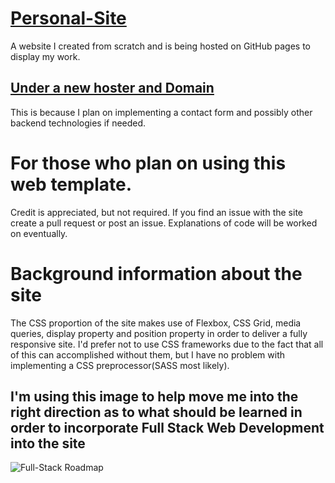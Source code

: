 # [Personal-Site](https://jhhwebsite.netlify.com)
 A website I created from scratch and is being hosted on GitHub pages to display my work.

## [Under a new hoster and Domain](https://jhhwebsite.netlify.com)
This is because I plan on implementing a contact form and possibly other backend technologies if needed.


 # For those who plan on using this web template.
Credit is appreciated, but not required. If you find an issue with the site create a pull request or post an issue. Explanations of code will be worked on eventually.


# Background information about the site
 The CSS proportion of the site makes use of Flexbox, CSS Grid, media queries, display property and position property in order to deliver a fully responsive site. I'd prefer not to use CSS frameworks due to the fact that all of this can accomplished without them, but I have no problem with implementing a CSS preprocessor(SASS most likely).


## I'm using this image to help move me into the right direction as to what should be learned in order to incorporate Full Stack Web Development into the site 
![Full-Stack Roadmap](https://www.freecodecamp.org/news/content/images/2019/06/2019-roadmap-0-1.png)
